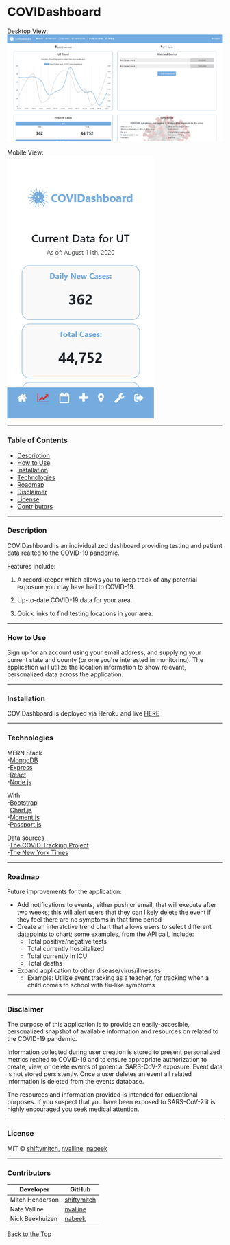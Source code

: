 # COVIDashboard

Desktop View:\
![covidashboard-screenshot](./client/public/img/LiveApp_ScreenShot.png)

Mobile View:\
![mobile-view](./client/public/img/LiveApp_ScreenShot_Mobile.png)

---

### Table of Contents

- [Description](#description)
- [How to Use](#how-to-use)
- [Installation](#installation)
- [Technologies](#technologies)
- [Roadmap](#roadmap)
- [Disclaimer](#disclaimer)
- [License](#license)
- [Contributors](#contributors)

---

### Description

COVIDashboard is an individualized dashboard providing testing and patient data realted to the COVID-19 pandemic.

Features include:

1. A record keeper which allows you to keep track of any potential exposure you may have had to COVID-19.

2. Up-to-date COVID-19 data for your area.

3. Quick links to find testing locations in your area.

---

### How to Use

Sign up for an account using your email address, and supplying your current state and county (or one you're interested in monitoring). The application will utilize the location information to show relevant, personalized data across the application.

---

### Installation

COVIDashboard is deployed via Heroku and live [HERE](https://uu-covidashboard.herokuapp.com/)

---

### Technologies

MERN Stack\
-[MongoDB](https://www.mysql.com/)\
-[Express](https://expressjs.com/)\
-[React](https://reactjs.org/)\
-[Node.js](https://nodejs.org/en/)

With\
-[Bootstrap](https://getbootstrap.com/)\
-[Chart.js](https://www.chartjs.org/)\
-[Moment.js](https://momentjs.com/)\
-[Passport.js](http://www.passportjs.org/)

Data sources\
-[The COVID Tracking Project](https://covidtracking.com/data)\
-[The New York Times](https://github.com/nytimes/covid-19-data)

---

### Roadmap

Future improvements for the application:

- Add notifications to events, either push or email, that will execute after two weeks; this will alert users that they can likely delete the event if they feel there are no symptoms in that time period
- Create an interatctive trend chart that allows users to select different datapoints to chart; some examples, from the API call, include:
  - Total positive/negative tests
  - Total currently hospitalized
  - Total currently in ICU
  - Total deaths
- Expand application to other disease/virus/illnesses
  - Example: Utilize event tracking as a teacher, for tracking when a child comes to school with flu-like symptoms

---

### Disclaimer

The purpose of this application is to provide an easily-accesible, personalized snapshot of available information and resources on related to the COVID-19 pandemic.

Information collected during user creation is stored to present personalized metrics realted to COVID-19 and to ensure appropriate authorization to create, view, or delete events of potential SARS-CoV-2 exposure. Event data is not stored persistently. Once a user deletes an event all related information is deleted from the events database.

The resources and information provided is intended for educational purposes. If you suspect that you have been exposed to SARS-CoV-2 it is highly encouraged you seek medical attention.

---

### License

MIT © [shiftymitch](https://github.com/shiftymitch), [nvalline](https://github.com/nvalline), [nabeek](https://github.com/nabeek)

---

### Contributors

| Developer       | GitHub                                        |
| --------------- | --------------------------------------------- |
| Mitch Henderson | [shiftymitch](https://github.com/shiftymitch) |
| Nate Valline    | [nvalline](https://github.com/nvalline)       |
| Nick Beekhuizen | [nabeek](https://github.com/nabeek)           |

[Back to the Top](#project-name)
